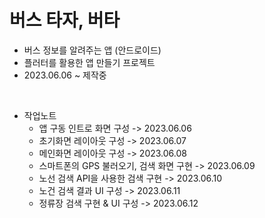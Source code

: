 # 버스 타자, 버타
- 버스 정보를 알려주는 앱 (안드로이드)
- 플러터를 활용한 앱 만들기 프로젝트<br>
- 2023.06.06 ~ 제작중
<br>

- 작업노트
  - 앱 구동 인트로 화면 구성 -> 2023.06.06
  - 초기화면 레이아웃 구성 -> 2023.06.07
  - 메인화면 레이아웃 구성 -> 2023.06.08
  - 스마트폰의 GPS 불러오기, 검색 화면 구현 -> 2023.06.09
  - 노선 검색 API을 사용한 검색 구현 -> 2023.06.10
  - 노건 검색 결과 UI 구성 -> 2023.06.11
  - 정류장 검색 구현 & UI 구성 -> 2023.06.12
